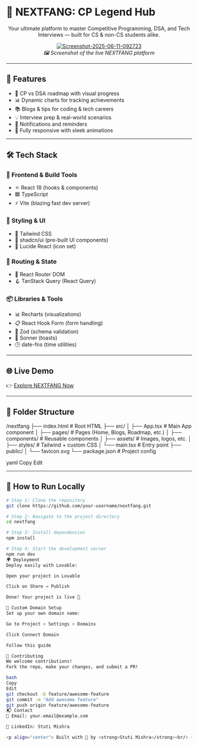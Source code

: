 # 🧠 NEXTFANG: CP Legend Hub

<p align="center">
  Your ultimate platform to master Competitive Programming, DSA, and Tech Interviews — built for CS & non-CS students alike.
</p>

<p align="center">
  <a href="https://nextfang-cp-legend-hub-59.lovable.app/">
   <a href="https://ibb.co/bMDWg1hC"><img src="https://i.ibb.co/dwxW0B9V/Screenshot-2025-06-11-092723.png" alt="Screenshot-2025-06-11-092723" border="0"></a>
  </a>
  <br/>
  <em>🖼️ Screenshot of the live NEXTFANG platform</em>
</p>

---

## 🚀 Features

- 🧩 CP vs DSA roadmap with visual progress  
- 📊 Dynamic charts for tracking achievements  
- 📚 Blogs & tips for coding & tech careers  
- 💡 Interview prep & real-world scenarios  
- 🔔 Notifications and reminders  
- 📱 Fully responsive with sleek animations  

---

## 🛠️ Tech Stack

### 🔧 Frontend & Build Tools
- ⚛️ React 18 (hooks & components)
- 🟦 TypeScript
- ⚡ Vite (blazing fast dev server)

### 🎨 Styling & UI
- 🎨 Tailwind CSS
- 🧱 shadcn/ui (pre-built UI components)
- 🧭 Lucide React (icon set)

### 🔄 Routing & State
- 🧭 React Router DOM
- 🪝 TanStack Query (React Query)

### 📦 Libraries & Tools
- 📊 Recharts (visualizations)
- 📋 React Hook Form (form handling)
- 🔐 Zod (schema validation)
- 🔔 Sonner (toasts)
- 🕒 date-fns (time utilities)

---

## 🌐 Live Demo

👉 [Explore NEXTFANG Now](https://nextfang-cp-legend-hub-59.lovable.app/)

---

## 📁 Folder Structure

/nextfang
├── index.html # Root HTML
├── src/
│ ├── App.tsx # Main App component
│ ├── pages/ # Pages (Home, Blogs, Roadmap, etc.)
│ ├── components/ # Reusable components
│ ├── assets/ # Images, logos, etc.
│ ├── styles/ # Tailwind + custom CSS
│ └── main.tsx # Entry point
├── public/
│ └── favicon.svg
└── package.json # Project config

yaml
Copy
Edit

---

## 🧪 How to Run Locally

```bash
# Step 1: Clone the repository
git clone https://github.com/your-username/nextfang.git

# Step 2: Navigate to the project directory
cd nextfang

# Step 3: Install dependencies
npm install

# Step 4: Start the development server
npm run dev
🌍 Deployment
Deploy easily with Lovable:

Open your project in Lovable

Click on Share → Publish

Done! Your project is live 🎉

🔗 Custom Domain Setup
Set up your own domain name:

Go to Project > Settings > Domains

Click Connect Domain

Follow this guide

🤝 Contributing
We welcome contributions!
Fork the repo, make your changes, and submit a PR!

bash
Copy
Edit
git checkout -b feature/awesome-feature
git commit -m "Add awesome feature"
git push origin feature/awesome-feature
📬 Contact
📧 Email: your.email@example.com

💼 LinkedIn: Stuti Mishra

<p align="center"> Built with 💙 by <strong>Stuti Mishra</strong><br/> <em>Empowering every student to become the next CP legend 💻🔥</em> </p> ```
